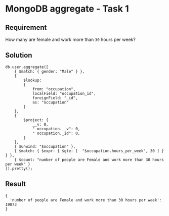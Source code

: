 # MongoDB aggregate - Task 1

## Requirement

How many are female and work more than `30` hours per week?

## Solution

```agg
db.user.aggregate([
    { $match: { gender: "Male" } },
    {
        $lookup:
        {
            from: "occupation",
            localField: "occupation_id",
            foreignField: "_id",
            as: "occupation"
        }
    },
    {
        $project: {
            __v: 0,
            " occupation.__v": 0,
            " occupation._id": 0,
        }
    },
    { $unwind: "$occupation" },
    { $match: { $expr: { $gte: [  "$occupation.hours_per_week", 30 ] } } },
    { $count: "number of people are Female and work more than 30 hours per week" }
]).pretty();
```

## Result

```result
{
  'number of people are Female and work more than 30 hours per week': 19873
}
```
